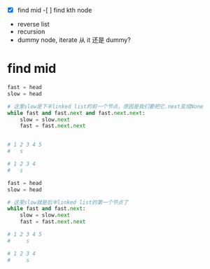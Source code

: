 -[x] find mid -[ ] find kth node

- reverse list
- recursion
- dummy node, iterate 从 it 还是 dummy?

# find mid

```Python
fast = head
slow = head

# 这里slow是下半linked list的前一个节点，原因是我们要把它.next变成None
while fast and fast.next and fast.next.next:
    slow = slow.next
    fast = fast.next.next


# 1 2 3 4 5
#   s

# 1 2 3 4
#   s

fast = head
slow = head

# 这里slow就是后半linked list的第一个节点了
while fast and fast.next:
    slow = slow.next
    fast = fast.next.next

# 1 2 3 4 5
#     s

# 1 2 3 4
#     s
```
